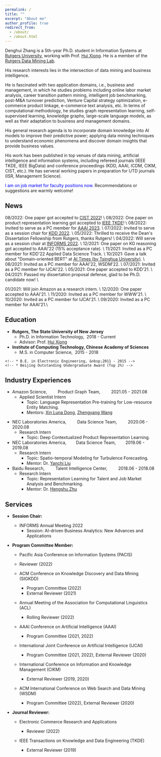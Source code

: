 ```yaml
---
permalink: /
title: ""
excerpt: "About me"
author_profile: true
redirect_from: 
  - /about/
  - /about.html
---
```


<!-- Greetings! I am Denghui Zhang. -->

Denghui Zhang is a 5th-year Ph.D. student in Information Systems at [Rutgers University](https://en.wikipedia.org/wiki/Rutgers_University#Rankings), working with Prof. [Hui Xiong](https://scholar.google.com.hk/citations?hl=zh-CN&user=cVDF1tkAAAAJ&view_op=list_works&sortby=pubdate). He is a member of the [Rutgers Data Mining Lab](http://datamining.rutgers.edu/CDMBA/). 
<!-- My research interests mostly lie in self-supervised representation learning, i.e., automating feature learning from data with little annotation effort by designing customized self-supervised tasks. 
With the emergence of domain-oriented data and tasks, we are interested to incorporate human heuristic domain knowledge into the process of learning representations, so to a build "human + AI" system to tackle very specific challenges in multiple domains.
Interesting domain applications we concerned include: graph representation for talent intelligence, domain-oriented language representation, etc. -->

<!-- My research interests lie  -->
<!-- His research interests lies in the intersection of data mining and business intelligence. -->
His research interests lies in the intersection of data mining and business intelligence.
<!-- Regarding application domains, he studies business and management problems, in particular, online labor market analysis, career transition pattern mining, intelligent career benchmarking, talent intelligence, e-commerce product linkage, e-commerce text analysis, etc. -->
He is fascinated with two application domains, i.e., business and management, in which he studies problems including online labor market analysis, career transition pattern mining, intelligent job benchmarking, post-M&A turnover prediction, Venture Capital strategy optimization, e-commerce product linkage, e-commerce text analysis, etc.
In terms of computational methodology, he studies graph representation learning, self-supervised learning, knowledge graphs, large-scale language models, as well as their adaptation to business and management domains.
<!-- My general research agenda is to introduce domain knowledge into the process of model design to improve their predictive power, or apply data mining techniques to discover/decipher domain insights/phenomenons. -->
His general research agenda is to incorporate domain knowledge into AI models to improve their predictive power; applying data mining techniques to understand economic phenomena and discover domain insights that provide business values.

His work has been published in top venues of data mining, artificial intelligence and information systems, including refereed journals (IEEE TKDE, IEEE BigData) and conference proceedings (KDD, AAAI, ICDM, CIKM, CIST, etc.). He has serveral working papers in preparation for UTD journals (ISR, Management Science).

<span style="color: blue;">I am on job market for faculty positions now. </span>Recommendations or suggestions are warmly welcome!

News
------
08/2022: One paper got accepted to [CIST 2022](https://sites.google.com/view/cist2022/home?authuser=0)! \\
08/2022: One paper on product representation learning got accepted to [IEEE TKDE](https://ieeexplore.ieee.org/xpl/RecentIssue.jsp?punumber=69)! \\
08/2022: Invited to serve as a PC member for [AAAI 2023](https://aaai.org/Conferences/AAAI-23/). \\
07/2022: Invited to serve as a session chair for [KDD 2022](https://kdd.org/kdd2022/index.html). \\
05/2022: Thrilled to receive the Dean's Dissertation Fellowship from Rutgers, thanks Rutgers! \\
04/2022: Will serve as a session chair at [INFORMS 2022](https://meetings.informs.org/wordpress/indianapolis2022/). \\
12/2021: One paper on KG reasoning got accepted to AAAI'22 (15% acceptance rate). \\
11/2021: Invited as a PC member for KDD'22 Applied Data Science Track. \\
10/2021: Gave a talk about "Domain-oriented BERT" at [AI Times (by Tsinghua University)](https://www.bilibili.com/video/BV11q4y197Qr?spm_id_from=333.999.0.0). \\
08/2021: Invited as a PC member for AAAI'22, WSDM'22. \\
07/2021: Invited as a PC member for IJCAI'22. \\
05/2021: One paper accepted to KDD'21. \\
04/2021: Passed my dissertation proposal defense, glad to be Ph.D. candidate now! \\
<!-- 01/2021: Will join Amazon as a research intern working with Dr. [Xin Luna Dong](http://lunadong.com/) and Dr. [Zhengyang Wang](https://zhengyang-wang.github.io/). \\ -->
<!-- 01/2021: Will join Amazon as a research intern working with Dr. [Xin Luna Dong](http://lunadong.com/), [Hao Wei], [Zhengyang Wang](https://zhengyang-wang.github.io/). \\ -->
01/2021: Will join Amazon as a research intern. \\
12/2020: One paper accepted to AAAI'21. \\
11/2020: Invited as a PC member for WWW'21. \\
10/2020: Invited as a PC member for IJCAI'21. \\
09/2020: Invited as a PC member for AAAI’21.\\
<!-- 09/2020 New preprint is out! [E-BERT: A Phrase and Product Knowledge Enhanced Language Model for E-commerce](https://arxiv.org/pdf/2009.02835.pdf) -->

Education
------
<!-- ### Education -->
  * **Rutgers, The State University of New Jersey**
    * Ph.D. in Information Technology, &nbsp;2018 - Current
    * Advisor: Prof. [Hui Xiong](http://datamining.rutgers.edu/) 
  * **Institute of Computing Technology, Chinese Academy of Sciences**
    * M.S. in Computer Science, &nbsp;2015 - 2018
    <!-- * Advisor: Prof. [Jun Xu](https://scholar.google.com/citations?user=su14mcEAAAAJ&hl=enl)  -->
  <!-- * **University of Science and Technology Beijing** -->
    <!-- * B.E. in Electronic Engineering, &nbsp;2011 - 2015 -->
    <!-- * Beijing Outstanding Undergraduate Award (Top 2%) -->

<!-- Publications
 -->



Industry Experiences
------
<!-- * Amazon Science,   &emsp;&emsp;  2021.05 - 2021.08 -->
* Amazon Science,   &emsp;&emsp; Product Graph Team, &emsp;&emsp; 2021.05 - 2021.08
  * Applied Scientist Intern
    * Topic: Language Representation Pre-training for Low-resource Entity Matching.
    * Mentors: [Xin Luna Dong](http://lunadong.com/), [Zhengyang Wang](https://scholar.google.com/citations?user=A4fNBtEAAAAJ)
<!-- * NEC Laboratories America,    &emsp;&emsp; Research Intern, &emsp;&emsp;    2020.06 - 2020.08 -->
* NEC Laboratories America, &emsp;&emsp; Data Science Team, &emsp;&emsp; 2020.06 - 2020.08
  * Research Intern   
    * Topic: Deep Contextualized Product Representation Learning.
* NEC Laboratories America, &emsp;&emsp;Data Science Team,&emsp;&emsp;   2019.06 - 2019.08
  * Research Intern
    * Topic: Spatio-temporal Modeling for Turbulence Forecasting.
    * Mentor: Dr. [Yanchi Liu](https://scholar.google.com.hk/citations?hl=zh-CN&user=faLmr-YAAAAJ&view_op=list_works&sortby=pubdate) 
* Baidu Research,     &emsp;&emsp; Talent Intelligence Center, &emsp;&emsp;    2018.06 - 2018.08
  * Research Intern
    * Topic: Representation Learning for Talent and Job Market Analysis and Benchmarking.
    * Mentor: Dr. [Hengshu Zhu](http://www.zhuhengshu.com/) 

Services
------
<!-- PC Member: ACL'2022, AAAI'22, IJCAI'22, WSDM'22, WWW'21, IJCAI'21, AAAI'21.\\
External/Sub Reviewer: KDD 2021, WSDM 2020, CIKM 2020, IJCAI 2020, CIKM 2019, TKDE 2019. -->
* **Session Chair:**
  - INFORMS Annual Meeting 2022
    - Session: AI-driven Business Analytics: New Advances and Applications

* **Program Committee Member:**
  -  Pacific Asia Conference on Information Systems (PACIS)
    - Reviewer (2022)

  - ACM Conference on Knowledge Discovery and Data Mining (SIGKDD)
    - Program Committee (2022)
    - External Reviewer (2021)

  - Annual Meeting of the Association for Computational Linguistics (ACL)
    - Rolling Reviewer (2022)

  - AAAI Conference on Artificial Intelligence (AAAI)
    - Program Committee (2021, 2022)

  - International Joint Conference on Artificial Intelligence (IJCAI)
    - Program Committee (2021, 2022), External Reviewer (2020)

  - International Conference on Information and Knowledge Management (CIKM)
    - External Reviewer (2019, 2020)

  - ACM International Conference on Web Search and Data Mining (WSDM)
    - Program Committee (2022), External Reviewer (2020)


* **Journal Reviewer:**
  - Electronic Commerce Research and Applications
    - Reviewer (2022)

  - IEEE Transactions on Knowledge and Data Engineering (TKDE)
    - External Reviewer (2019)

